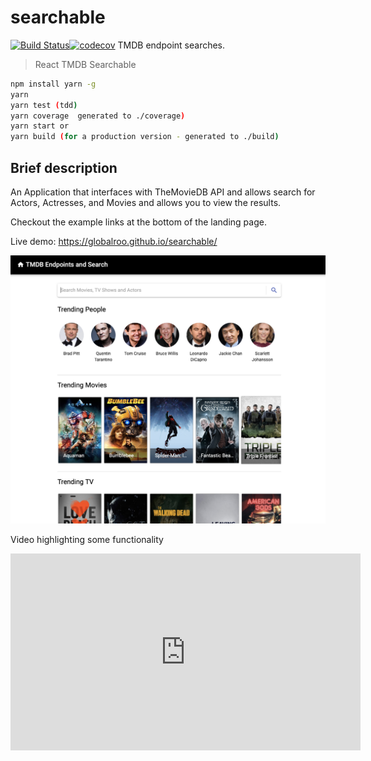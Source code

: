 # searchable
[![Build Status](https://travis-ci.org/globalroo/searchable.svg?branch=master)](https://travis-ci.org/globalroo/searchable)[![codecov](https://codecov.io/gh/globalroo/searchable/branch/master/graph/badge.svg)](https://codecov.io/gh/globalroo/searchable)
TMDB endpoint searches.

> React TMDB Searchable

```sh
npm install yarn -g
yarn
yarn test (tdd)
yarn coverage  generated to ./coverage)
yarn start or
yarn build (for a production version - generated to ./build)
```
## Brief description

An Application that interfaces with TheMovieDB API and allows search for Actors, Actresses, and Movies and allows you to view the results.

Checkout the example links at the bottom of the landing page.

Live demo: https://globalroo.github.io/searchable/

![Screenshot](/screenshot.png)

Video highlighting some functionality
<iframe width="560" height="315" src="https://www.youtube.com/embed/c_DcKPq6XZI" frameborder="0" allow="accelerometer; autoplay; encrypted-media; gyroscope; picture-in-picture" allowfullscreen></iframe>